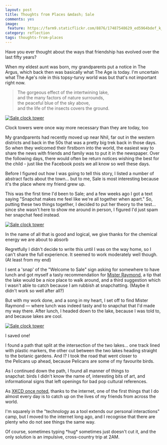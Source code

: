 ```yaml
---
layout: post
title: Thoughts from Places &mdash; Sale
comments: yes
image:
 feature: https://farm9.staticflickr.com/8876/17487548629_ed5964bdef_k_d.jpg
category: reflection
tags: thoughts-from-places
---
```

Have you ever thought about the ways that friendship has evolved over the last fifty years?

When my eldest aunt was born, my grandparents put a notice in The Argus, which back then was basically what The Age is today. I'm uncertain what The Age's role in this topsy-turvy world was but that's not important right now.

> The gorgeous effect of the intertwining lake,  
> and the many factors of nature surrounds,  
> the peaceful blue of the sky above,  
> and the life of the insects covers the ground.

<!--more-->

[![Sale clock tower](https://farm9.staticflickr.com/8725/17441302860_f47a81910f_z_d.jpg)](https://www.flickr.com/photos/ubersejanus/17441302860)
<p class="caption">Clock towers were once way more necessary than they are today, too</p>

My grandparents had recently moved up near Nhil, far out in the western districts and back in the 50s that was a pretty big trek back in those days. So when they welcomed their firstborn into the world, the easiest way to share the news with friends and family was to put it in the newspaper. Over the following days, there would often be return notices wishing the best for the child - just like the Facebook posts we all know so well these days.

Before I figured out how I was going to tell this story, I listed a number of abstract facts about the town... but to me, Sale is most interesting because it's the place where my friend grew up.

This was the first time I'd been to Sale; and a few weeks ago I got a text saying "Snapchat makes me feel like we're all together when apart." So, putting these two things together, I decided to put her theory to the test... since she wasn't here to show me around in person, I figured I'd just spam her snapchat feed instead.

[![Sale clock tower](https://farm9.staticflickr.com/8743/17628906891_152df5424b_z_d.jpg)](https://www.flickr.com/photos/ubersejanus/17628906891)
<p class="caption">In the name of all that is good and logical, we give thanks for the chemical energy we are about to absorb</p>

Regretfully I didn't decide to write this until I was on the way home, so I can't share the full experience. It seemed to work moderately well though.
(At least from my end)

I sent a 'snap' of the "Welcome to Sale" sign asking for somewhere to have lunch and got myself a tasty recommendation for <a href="http://www.urbanspoon.com/r/346/1741761/restaurant/Victoria/Mister-Raymond-Sale" target="_blank">Mister Raymond</a>, a tip that the lake would be a nice place to walk around, and a third suggestion which I wasn't able to catch because I am rubbish at snapchatting.
(Maybe it didn't work so well after all?)

But with my work done, and a song in my heart, I set off to find Mister Raymond — where lunch was indeed tasty and to snapchat that I'd made my way there. After lunch, I headed down to the lake, because I was told to, and because lakes are cool.

[![Sale clock tower](https://farm9.staticflickr.com/8735/17050589664_71e6c45ba2_z_d.jpg)](https://www.flickr.com/photos/ubersejanus/17050589664)
<p class="caption">I saved one!</p>

I found a path that split at the intersection of the two lakes... one track lined with plastic markers, the other cut between the two lakes heading straight to the botanic gardens. And I? I took the road that went closer to the Pelicans up ahead, because Pelicans are some of my favourite birds.

As I continued down the path, I found all manner of things to snapchat: birds I didn't know the name of, interesting bits of art, and informational signs that left openings for bad pop cultural references.

As <a href="https://xkcd.com/490/" target="_blank">XKCD once noted</a>, thanks to the internet, one of the first things that I do almost every day is to catch up on the lives of my friends from across the world.

I'm squarely in the "technology as a tool extends our personal interactions" camp, but I moved to the internet long ago, and I recognise that there are plenty who do not see things the same way.

Of course, sometimes typing \*hug\* sometimes just doesn't cut it, and the only solution is an impulsive, cross-country trip at 2AM.
